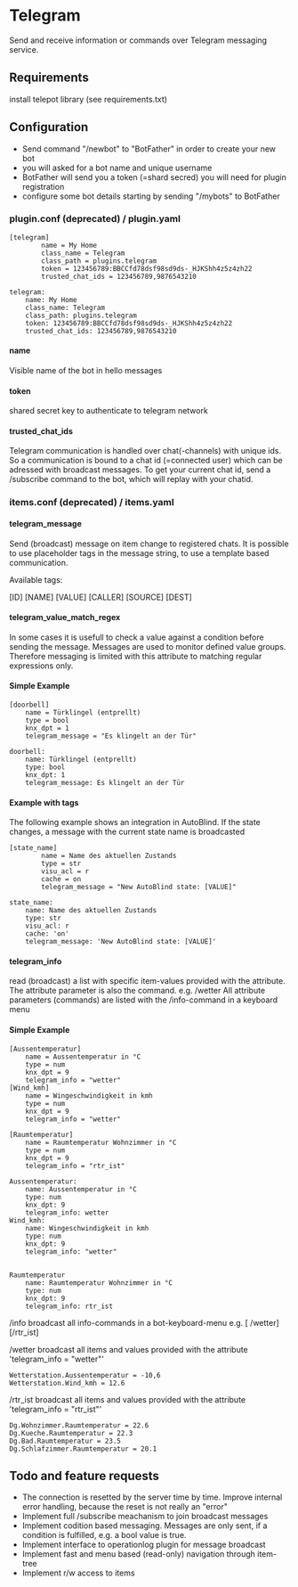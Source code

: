 # Telegram

Send and receive information or commands over Telegram messaging service.  

## Requirements

install telepot library (see requirements.txt)

## Configuration

* Send command "/newbot" to "BotFather" in order to create your new bot
* you will asked for a bot name and unique username 
* BotFather will send you a token (=shard secred) you will need for plugin registration
* configure some bot details starting by sending "/mybots" to BotFather

### plugin.conf (deprecated) / plugin.yaml

```
[telegram]
        name = My Home
        class_name = Telegram
        class_path = plugins.telegram
        token = 123456789:BBCCfd78dsf98sd9ds-_HJKShh4z5z4zh22
        trusted_chat_ids = 123456789,9876543210
```

```
telegram:
    name: My Home
    class_name: Telegram
    class_path: plugins.telegram
    token: 123456789:BBCCfd78dsf98sd9ds-_HJKShh4z5z4zh22
    trusted_chat_ids: 123456789,9876543210
```

#### name

Visible name of the bot in hello messages

#### token

shared secret key to authenticate to telegram network

#### trusted_chat_ids

Telegram communication is handled over chat(-channels) with unique ids. So a communication is bound to a chat id (=connected user) which can be adressed with broadcast messages. To get your current chat id, send a /subscribe command to the bot, which will replay with your chatid.  

### items.conf (deprecated) / items.yaml

#### telegram_message 

Send (broadcast) message on item change to registered chats. 
It is possible to use placeholder tags in the message string, to use a template based communication.

Available tags:

[ID]
[NAME]
[VALUE]
[CALLER]
[SOURCE]
[DEST]

#### telegram_value_match_regex

In some cases it is usefull to check a value against a condition before sending the message. Messages are used to monitor defined value groups. Therefore messaging is limited with this attribute to matching regular expressions only.

#### Simple Example

```
[doorbell]
	name = Türklingel (entprellt)
	type = bool
	knx_dpt = 1
	telegram_message = "Es klingelt an der Tür"
```

```
doorbell:
    name: Türklingel (entprellt)
    type: bool
    knx_dpt: 1
    telegram_message: Es klingelt an der Tür
```
	
#### Example with tags

The following example shows an integration in AutoBlind.
If the state changes, a message with the current state name is broadcasted 

```
[state_name]
        name = Name des aktuellen Zustands
        type = str
        visu_acl = r
        cache = on
        telegram_message = "New AutoBlind state: [VALUE]"
```

```
state_name:
    name: Name des aktuellen Zustands
    type: str
    visu_acl: r
    cache: 'on'
    telegram_message: 'New AutoBlind state: [VALUE]'
```

#### telegram_info

read (broadcast) a list with specific item-values provided with the attribute.
The attribute parameter is also the command. e.g. /wetter
All attribute parameters (commands) are listed with the /info-command in a keyboard menu

#### Simple Example

```
[Aussentemperatur]
	name = Aussentemperatur in °C
	type = num
	knx_dpt = 9
	telegram_info = "wetter"
[Wind_kmh]
	name = Wingeschwindigkeit in kmh
	type = num
	knx_dpt = 9
	telegram_info = "wetter"

[Raumtemperatur]
	name = Raumtemperatur Wohnzimmer in °C
	type = num
	knx_dpt = 9
	telegram_info = "rtr_ist"

```

```
Aussentemperatur:
    name: Aussentemperatur in °C
    type: num
    knx_dpt: 9
    telegram_info: wetter
Wind_kmh:
	name: Wingeschwindigkeit in kmh
	type: num
	knx_dpt: 9
	telegram_info: "wetter"


Raumtemperatur
	name: Raumtemperatur Wohnzimmer in °C
	type: num
	knx_dpt: 9
	telegram_info: rtr_ist

```
/info broadcast all info-commands in a bot-keyboard-menu
    e.g.
    [ /wetter] [/rtr_ist]

/wetter broadcast all items and values provided with the attribute 'telegram_info = "wetter"'

    Wetterstation.Aussentemperatur = -10,6
    Wetterstation.Wind_kmh = 12.6

/rtr_ist broadcast all items and values provided with the attribute 'telegram_info = "rtr_ist"'

    Dg.Wohnzimmer.Raumtemperatur = 22.6
    Dg.Kueche.Raumtemperatur = 22.3
    Dg.Bad.Raumtemperatur = 23.5
    Dg.Schlafzimmer.Raumtemperatur = 20.1


## Todo and feature requests

* The connection is resetted by the server time by time. Improve internal error handling, because the reset is not really an "error"
* Implement full /subscribe meachanism to join broadcast messages
* Implement codition based messaging. Messages are only sent, if a condition is fulfilled, e.g. a bool value is true. 
* Implement interface to operationlog plugin for message broadcast
* Implement fast and menu based (read-only) navigation through item-tree
* Implement r/w access to items

